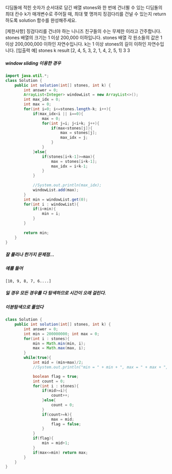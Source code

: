 디딤돌에 적힌 숫자가 순서대로 담긴 배열 stones와 한 번에 건너뛸 수 있는 디딤돌의 최대 칸수 k가 매개변수로 주어질 때, 최대 몇 명까지 징검다리를 건널 수 있는지 return 하도록 solution 함수를 완성해주세요.

[제한사항]
징검다리를 건너야 하는 니니즈 친구들의 수는 무제한 이라고 간주합니다.
stones 배열의 크기는 1 이상 200,000 이하입니다.
stones 배열 각 원소들의 값은 1 이상 200,000,000 이하인 자연수입니다.
k는 1 이상 stones의 길이 이하인 자연수입니다.
[입출력 예]
stones                      	k	result
[2, 4, 5, 3, 2, 1, 4, 2, 5, 1]	3	3

##### window sliding 이용한 경우
```java
import java.util.*;
class Solution {
    public int solution(int[] stones, int k) {
        int answer = 0;
        ArrayList<Integer> windowList = new ArrayList<>();
        int max_idx = 0;
        int max = 0;
        for(int i=0; i<=stones.length-k; i++){            
            if(max_idx<i || i==0){
                max = 0;
                for(int j=i; j<i+k; j++){
                    if(max<stones[j]){
                        max = stones[j];
                        max_idx = j;
                    }
                }
            }else{
                if(stones[i+k-1]>=max){
                    max = stones[i+k-1];
                    max_idx = i+k-1;
                }                
            }
            
            //System.out.println(max_idx);
            windowList.add(max);
        }
        int min = windowList.get(0);
        for(int i : windowList){
            if(i<min){
                min = i;
            }
        }
        
        return min;
    }
}
```

##### 잘 풀리나 한가지 문제점...
##### 예를 들어
```
[10, 9, 8, 7, 6....]
```
##### 일 경우 모든 경우를 다 탐색하므로 시간이 오래 걸린다.

##### 이분탐색으로 풀었다
```java
class Solution {
    public int solution(int[] stones, int k) {
        int answer = 0;
        int min = 200000000; int max = 0;
        for(int i : stones){
            min = Math.min(min, i);
            max = Math.max(max, i);
        }
        while(true){
            int mid = (min+max)/2;
            //System.out.println("min = " + min + ", max = " + max + ", mid = " + mid);

            boolean flag = true;
            int count = 0;
            for(int i : stones){
                if(mid>=i){
                    count++;
                }else{
                    count = 0;
                }
                if(count>=k){
                    max = mid;
                    flag = false;
                }
            }
            if(flag){
                min = mid+1;
            }
            if(max<=min) return max;
        }
    }
}
```